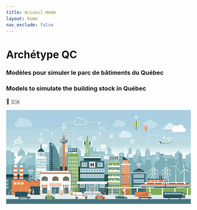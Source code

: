 ```yaml
---
title: Accueil-Home
layout: home
nav_exclude: false
---
```

# Archétype QC  
  
### Modèles pour simuler le parc de bâtiments du Québec  
### Models to simulate the building stock in Québec
🏴󠁣󠁡󠁱󠁣󠁿 🇨🇦 
  
![](assets/images/TestImageBuildingStockModel.png)  